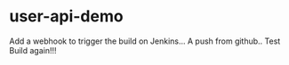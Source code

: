 # user-api-demo

Add a webhook to trigger the build on Jenkins...
A push from github..
Test Build again!!!
